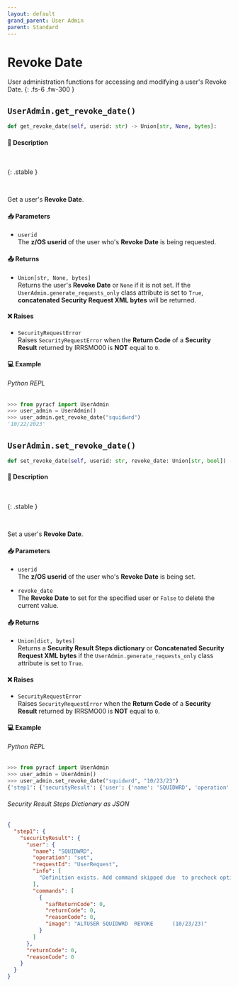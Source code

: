 ```yaml
---
layout: default
grand_parent: User Admin
parent: Standard
---
```


# Revoke Date

User administration functions for accessing and modifying a user's Revoke Date. 
{: .fs-6 .fw-300 }

## `UserAdmin.get_revoke_date()`

```python
def get_revoke_date(self, userid: str) -> Union[str, None, bytes]:
```

#### 📄 Description

&nbsp;

{: .stable }
> 

&nbsp;

Get a user's **Revoke Date**.

#### 📥 Parameters
* `userid`<br>
  The **z/OS userid** of the user who's **Revoke Date** is being requested.

#### 📤 Returns
* `Union[str, None, bytes]`<br>
  Returns the user's **Revoke Date** or `None` if it is not set. If the `UserAdmin.generate_requests_only` class attribute is set to `True`, **concatenated Security Request XML bytes** will be returned.

#### ❌ Raises
* `SecurityRequestError`<br>
  Raises `SecurityRequestError` when the **Return Code** of a **Security Result** returned by IRRSMO00 is **NOT** equal to `0`.

#### 💻 Example

###### Python REPL
```python
>>> from pyracf import UserAdmin
>>> user_admin = UserAdmin()
>>> user_admin.get_revoke_date("squidwrd")
'10/22/2023'
```

## `UserAdmin.set_revoke_date()`

```python
def set_revoke_date(self, userid: str, revoke_date: Union[str, bool]) -> Union[dict, bytes]:
```

#### 📄 Description

&nbsp;

{: .stable }
> 

&nbsp;

Set a user's **Revoke Date**.

#### 📥 Parameters
* `userid`<br>
  The **z/OS userid** of the user who's **Revoke Date** is being set.

* `revoke_date`<br>
  The **Revoke Date** to set for the specified user or `False` to delete the current value.

#### 📤 Returns
* `Union[dict, bytes]`<br>
  Returns a **Security Result Steps dictionary** or **Concatenated Security Request XML bytes** if the `UserAdmin.generate_requests_only` class attribute is set to `True`.

#### ❌ Raises
* `SecurityRequestError`<br>
  Raises `SecurityRequestError` when the **Return Code** of a **Security Result** returned by IRRSMO00 is **NOT** equal to `0`.

#### 💻 Example

###### Python REPL
```python
>>> from pyracf import UserAdmin
>>> user_admin = UserAdmin()
>>> user_admin.set_revoke_date("squidwrd", "10/23/23")
{'step1': {'securityResult': {'user': {'name': 'SQUIDWRD', 'operation': 'set', 'requestId': 'UserRequest', 'info': ['Definition exists. Add command skipped due  to precheck option'], 'commands': [{'safReturnCode': 0, 'returnCode': 0, 'reasonCode': 0, 'image': 'ALTUSER SQUIDWRD  REVOKE      (10/23/23)'}]}, 'returnCode': 0, 'reasonCode': 0}}}
```

###### Security Result Steps Dictionary as JSON
```json
{
  "step1": {
    "securityResult": {
      "user": {
        "name": "SQUIDWRD",
        "operation": "set",
        "requestId": "UserRequest",
        "info": [
          "Definition exists. Add command skipped due  to precheck option"
        ],
        "commands": [
          {
            "safReturnCode": 0,
            "returnCode": 0,
            "reasonCode": 0,
            "image": "ALTUSER SQUIDWRD  REVOKE      (10/23/23)"
          }
        ]
      },
      "returnCode": 0,
      "reasonCode": 0
    }
  }
}
```